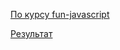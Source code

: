 [По курсу fun-javascript](https://fun-javascript-projects.com/)

[Результат](https://some-yummy-tips-calculator.netlify.app/)